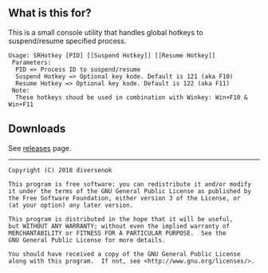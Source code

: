 ## What is this for?

This is a small console utility that handles global hotkeys to suspend/resume specified process.

    Usage: SRHotkey [PID] [[Suspend Hotkey]] [[Resume Hotkey]]
     Parameters:
      PID => Process ID to suspend/resume
      Suspend Hotkey => Optional key kode. Default is 121 (aka F10)
      Resume Hotkey => Optional key kode. Default is 122 (aka F11)
     Note:
      These hotkeys shoud be used in combination with Winkey: Win+F10 & Win+F11

## Downloads

See [releases](https://github.com/diversenok/SuspendResumeHotkeys/releases) page.

------------------------------------------------------------------------------

    Copyright (C) 2018 diversenok

    This program is free software: you can redistribute it and/or modify
    it under the terms of the GNU General Public License as published by
    the Free Software Foundation, either version 3 of the License, or
    (at your option) any later version.

    This program is distributed in the hope that it will be useful,
    but WITHOUT ANY WARRANTY; without even the implied warranty of
    MERCHANTABILITY or FITNESS FOR A PARTICULAR PURPOSE.  See the
    GNU General Public License for more details.

    You should have received a copy of the GNU General Public License
    along with this program.  If not, see <http://www.gnu.org/licenses/>.